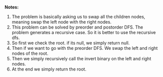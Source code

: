 **Notes:**

1. The problem is basically asking us to swap all the children nodes, meaning swap the left node with the right nodes.
2. This problem can be solved by preorder and postorder DFS. The problem generates a recursive case. So it is better to use the recursive dfs.
3. So first we check the root. if its null, we simply return null.
4. Then if we want to go with the preorder DFS. We swap the left and right nodes of the root.
5. Then we simply recursively call the invert binary on the left and right nodes.
6. At the end we simply return the root.
